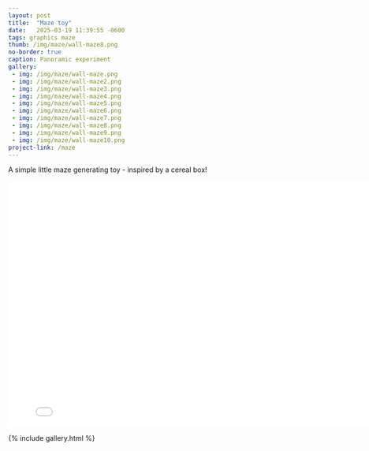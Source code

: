 ```yaml
---
layout: post
title:  "Maze toy"
date:   2025-03-19 11:39:55 -0600
tags: graphics maze
thumb: /img/maze/wall-maze8.png 
no-border: true
caption: Panoramic experiment
gallery:
 - img: /img/maze/wall-maze.png   
 - img: /img/maze/wall-maze2.png   
 - img: /img/maze/wall-maze3.png   
 - img: /img/maze/wall-maze4.png   
 - img: /img/maze/wall-maze5.png   
 - img: /img/maze/wall-maze6.png   
 - img: /img/maze/wall-maze7.png   
 - img: /img/maze/wall-maze8.png   
 - img: /img/maze/wall-maze9.png   
 - img: /img/maze/wall-maze10.png    
project-link: /maze
---
```

A simple little maze generating toy - inspired by a cereal box!
<!--more-->
<iframe src="/lib/gfx2/?/experiments/maze/maze" width="800" height="500" style="border-style:none"></iframe>

{% include gallery.html %}